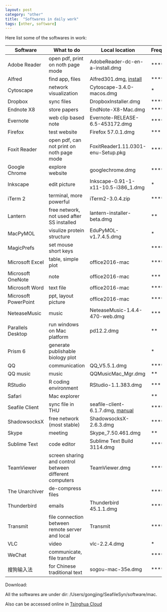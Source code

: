 ```yaml
---
layout: post
category: "other"
title:  "Softwares in daily work"
tags: [other, software]
---
```


Here list some of the softwares in work:

|Software|What to do|Local location|Frequency|
|---|---|---|---|
|Adobe Reader|open pdf, print on noth page mode|AdobeReader-dc-en-a-install.dmg|*****|
|Alfred|find app, files|Alfred301.dmg, [install](http://www.sdifen.com/alfred361.html)|*****|
|Cytoscape|network visualization|Cytoscape-3.4.0-macos.dmg|*|
|Dropbox|sync files|DropboxInstaller.dmg|*****|
|Endnote X8|store papers|EndNote-X8-Mac.dmg|****|
|Evernote|web clip based note|Evernote-RELEASE-6.5-453172.dmg|****|
|Firefox|test website|Firefox 57.0.1.dmg|***|
|Foxit Reader|open pdf, can not print on noth page mode|FoxitReader1.11.0301-enu-Setup.pkg|*****|
|Google Chrome|explore website|googlechrome.dmg|*****|
|Inkscape|edit picture|Inkscape-0.91-1-x11-10.5-i386_1.dmg|*|
|iTerm 2|terminal, more powerful|iTerm2-3.0.4.zip|*****|
|Lantern|free network, not used after SS installed|lantern-installer-beta.dmg|**|
|MacPyMOL|visulize protein structure|EduPyMOL-v1.7.4.5.dmg|*|
|MagicPrefs|set mouse short keys||*****|
|Microsoft Excel|table, simple plot|office2016-mac|*****|
|Microsoft OneNote|note|office2016-mac|***|
|Microsoft Word|text file|office2016-mac|*****|
|Microsoft PowerPoint|ppt, layout picture|office2016-mac|*****|
|NeteaseMusic|music|NeteaseMusic-1.4.4-470-web.dmg|***|
|Parallels Desktop|run windows on Mac platform|pd12.2.dmg|**|
|Prism 6|generate publishable biology plot||*|
|QQ|communication|QQ_V5.5.1.dmg|*****|
|QQ music|music|QQMusicMac_Mgr.dmg|**|
|RStudio|R coding environment|RStudio-1.1.383.dmg|***|
|Safari|Mac explorer||**|
|Seafile Client|sync file in THU|seafile-client-6.1.7.dmg, [manual](https://cloud.tsinghua.edu.cn/help)|****|
|ShadowsocksX|free network (most stable)|ShadowsocksX-2.6.3.dmg|*****|
|Skype|meeting|Skype_7.50.461.dmg|**|
|Sublime Text|code editor|Sublime Text Build 3114.dmg|*****|
|TeamViewer|screen sharing and control between different computers|TeamViewer.dmg|****|
|The Unarchiver|de-compress files||*****|
|Thunderbird|emails|Thunderbird 45.1.1.dmg|*****|
|Transmit|file connection between remote server and local|Transmit|*****|
|VLC|video|vlc-2.2.4.dmg|*|
|WeChat|communicate, file transfer||*****|
|搜狗输入法|for Chinese traditional text|sogou-mac-35e.dmg|****|

Download: 

All the softwares are under dir: /Users/gongjing/SeafileSyn/software/mac.

Also can be accessed online in [Tsinghua Cloud](https://cloud.tsinghua.edu.cn/d/e00f7dd022b943d08b68/)